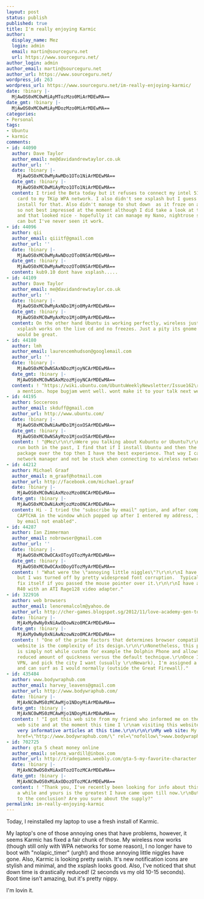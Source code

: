 ```yaml
---
layout: post
status: publish
published: true
title: I'm really enjoying Karmic
author:
  display_name: Mez
  login: admin
  email: martin@sourceguru.net
  url: https://www.sourceguru.net/
author_login: admin
author_email: martin@sourceguru.net
author_url: https://www.sourceguru.net/
wordpress_id: 263
wordpress_url: https://www.sourceguru.net/im-really-enjoying-karmic/
date: !binary |-
  MjAwOS0xMC0wMiAyMTozMzo0MiArMDEwMA==
date_gmt: !binary |-
  MjAwOS0xMC0wMiAyMDozMzo0MiArMDEwMA==
categories:
- Personal
tags:
- Ubuntu
- karmic
comments:
- id: 44090
  author: Dave Taylor
  author_email: me@davidandrewtaylor.co.uk
  author_url: ''
  date: !binary |-
    MjAwOS0xMC0wMyAwMDo1OTo1NiArMDEwMA==
  date_gmt: !binary |-
    MjAwOS0xMC0wMiAyMzo1OTo1NiArMDEwMA==
  content: I tried the Beta today but it refuses to connect my intel 5100 wireless
    card to my TKip WPA network. I also didn't see xsplash but I guess you have to
    install for that. Also didn't manage to shut down  as it froze on a blank screen
    so not best impressed at the moment although I did take a look at the new Amarok
    and that looked nice - hopefully it can manage my Nano, nightrose says that it
    can but I've never seen it work.
- id: 44096
  author: qii
  author_email: qiiitf@gmail.com
  author_url: ''
  date: !binary |-
    MjAwOS0xMC0wMyAwNDozOTo0NSArMDEwMA==
  date_gmt: !binary |-
    MjAwOS0xMC0wMyAwMzozOTo0NSArMDEwMA==
  content: kub9.10 dont have xsplash.....
- id: 44109
  author: Dave Taylor
  author_email: me@davidandrewtaylor.co.uk
  author_url: ''
  date: !binary |-
    MjAwOS0xMC0wMyAxNDo1Mjo0MyArMDEwMA==
  date_gmt: !binary |-
    MjAwOS0xMC0wMyAxMzo1Mjo0MyArMDEwMA==
  content: On the other hand Ubuntu is working perfectly, wireless just connects,
    xsplash works on the live cd and no freezes. Just a pity its gnome otherwise it
    would be great.
- id: 44180
  author: lmh
  author_email: laurencemhudson@googlemail.com
  author_url: ''
  date: !binary |-
    MjAwOS0xMC0wNSAxNDozMjoyNCArMDEwMA==
  date_gmt: !binary |-
    MjAwOS0xMC0wNSAxMzozMjoyNCArMDEwMA==
  content: ! "https://wiki.ubuntu.com/UbuntuWeeklyNewsletter/Issue162\r\ngot yourself
    a mention. hope bugjam went well. wont make it to your talk next week unfortunately."
- id: 44195
  author: Socceroos
  author_email: skduff@gmail.com
  author_url: http://www.ubuntu.com/
  date: !binary |-
    MjAwOS0xMC0wNiAwMDo1MjoxOSArMDEwMA==
  date_gmt: !binary |-
    MjAwOS0xMC0wNSAyMzo1MjoxOSArMDEwMA==
  content: ! "@Mez\r\n\r\nWere you talking about Kubuntu or Ubuntu?\r\n\r\nHaving
    run both in the past, I find that if I install Ubuntu and then the Kubuntu-desktop
    package over the top then I have the best experience. That way I can run a real
    network manager and not be stuck when connecting to wireless networks."
- id: 44212
  author: Michael Graaf
  author_email: m_graaf@hotmail.com
  author_url: http://facebook.com/michael.graaf
  date: !binary |-
    MjAwOS0xMC0wNiAxMzozMzo0NCArMDEwMA==
  date_gmt: !binary |-
    MjAwOS0xMC0wNiAxMjozMzo0NCArMDEwMA==
  content: Hi - I tried the "subscribe by email" option, and after completing the
    CAPTCHA in the window which popped up after I entered my address, I was told "subscription
    by email not enabled".
- id: 44287
  author: Ian Zimmerman
  author_email: nobrowser@gmail.com
  author_url: ''
  date: !binary |-
    MjAwOS0xMC0wOCAxOToyOTozMyArMDEwMA==
  date_gmt: !binary |-
    MjAwOS0xMC0wOCAxODoyOTozMyArMDEwMA==
  content: ! "What were the \"annoying little niggles\"?\r\n\r\nI have tried Jaunty
    but I was turned off by pretty widespread font corruption.  Typically it would
    fix itself if you passed the mouse pointer over it.\r\n\r\nI have an old Thinkpad
    R40 with an ATI Rage128 video adapter."
- id: 322916
  author: web browsers
  author_email: lenoremalcolm@yahoo.de
  author_url: http://cher-games.blogspot.sg/2012/11/love-academy-gen-togo.html
  date: !binary |-
    MjAxMy0wNy0xNiAwODowNzo0MCArMDEwMA==
  date_gmt: !binary |-
    MjAxMy0wNy0xNiAwNzowNzo0MCArMDEwMA==
  content: ! "One of the prime factors that determines browser compatibility of a
    website is the complexity of its design.\r\n\r\nNonetheless, this particular technique
    is simply not while custom for example the Dolphin Phone and allows somewhat \r\na
    reduced amount of quickness versus the default technique.\r\nOnce I sign in 12
    VPN, and pick the city I want (usually \r\nNewark), I'm assigned a new IP address
    and can surf as I would normally (outside the Great Firewall)."
- id: 435484
  author: www.bodywraphub.com
  author_email: harvey_leavens@gmail.com
  author_url: http://www.bodywraphub.com/
  date: !binary |-
    MjAxNC0wMS0zMCAwMjo1NDoyMiArMDAwMA==
  date_gmt: !binary |-
    MjAxNC0wMS0zMCAwMjo1NDoyMiArMDAwMA==
  content: ! "I got this web site from my friend who informed me on the topic of this
    web site and at the moment this time I \r\nam visiting this website and reading
    very informative articles at this time.\r\n\r\n\r\nMy web site: My It Works (<a
    href=\"http://www.bodywraphub.com/\" rel=\"nofollow\">www.bodywraphub.com</a>)"
- id: 702725
  author: gta 5 cheat money online
  author_email: selena_wardill@inbox.com
  author_url: http://tradegames.weebly.com/gta-5-my-favorite-character.html
  date: !binary |-
    MjAxNC0wOS0xMiAxOTozOTozMCArMDEwMA==
  date_gmt: !binary |-
    MjAxNC0wOS0xMiAxODozOTozMCArMDEwMA==
  content: ! "Thank you, I've recently been looking for info about this subject for
    a while and yours is the greatest I have came upon till now.\r\nBut, what in regards
    to the conclusion? Are you sure about the supply?"
permalink: im-really-enjoying-karmic
---
```

<p>Today, I reinstalled my laptop to use a fresh install of Karmic.</p>
<p>My laptop's one of those annoying ones that have problems, however, it seems Karmic has fixed a fair chunk of those. My wireless now works (though still only with WPA networks for some reason), I no longer have to boot with "nolapic_timer" (urgh!) and those annoying little niggles have gone. Also, Karmic is looking pretty swish. It's new notification icons are stylish and minimal, and the xsplash looks good.  Also, I've noticed that shut down time is drastically reduced! (2 seconds vs my old 10-15 seconds).<br />
Boot time isn't amazing, but it's pretty nippy.</p>
<p>I'm lovin it.</p>
